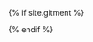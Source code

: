 {% if site.gitment %}
	<div id="container"></div>
	<link rel="stylesheet" href="/media/gitment/style/default.css">
	<script src="/media/gitment/dist/gitment.browser.js"></script>
	<script type="text/javascript">
		var gitment = new Gitment({
		  //id: '页面 ID', // 可选。默认为 location.href
		  //id: location.href.split('/').pop().replace(/\.html/,''),
		  id: "{{ page.title }}",
		  owner: 'Valdanitooooo',
		  repo: 'Valdanitooooo.github.io',
		  oauth: {
		    client_id: 'ae8e1056fd0fdfa83dcd',
		    client_secret: '587645a41329e9870ebda97d8d1ce05b0003b714',
		  },
		})
		gitment.render('container')
	</script>
{% endif %}
